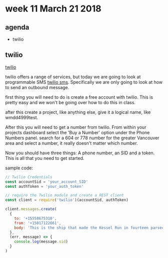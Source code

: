 # week 11 March 21 2018

## agenda
- twilio

## twilio

[twilio](https://www.twilio.com/)

twilio offers a range of services, but today we are going to look at
programmable SMS [twilio sms](https://www.twilio.com/sms). Specifically we are
only going to look at how to send an outbound message.

first thing you will need to do is create a free account with twilio. This is
pretty easy and we won't be going over how to do this in class.

after this create a project, like anything else, give it a logical name, like
wmdd4999test.

After this you will need to get a number from twilio. From within your projects
dashboard select the 'Buy a Number' option under the Phone Numbers panel. search
for a 604 or 778 number for the greater Vancouver area and select a number, it really doesn't matter which number.

Now you should have three things: A phone number, an SID and a token. This is
all that you need to get started.

sample code:

```javascript
// Twilio Credentials
const accountSid = 'your_account_SID'
const authToken = 'your_auth_token'

// require the Twilio module and create a REST client
const client = require('twilio')(accountSid, authToken)

client.messages.create(
  {
    to: '+15558675310',
    from: '+15017122661',
    body: 'This is the ship that made the Kessel Run in fourteen parsecs?',
  },
  (err, message) => {
    console.log(message.sid)
  }
)
```


